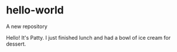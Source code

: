 # hello-world
A new repository

Hello! It's Patty. I just finished lunch and had a bowl of ice cream for dessert.
